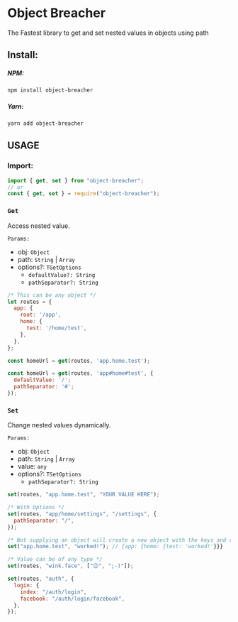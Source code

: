# Object Breacher

The Fastest library to get and set nested values in objects using path

## Install:

##### NPM:

```bash
npm install object-breacher
```

##### Yarn:

```bash
yarn add object-breacher
```

## USAGE

### Import:

```js
import { get, set } from "object-breacher";
// or
const { get, set } = require("object-breacher");
```

### `Get`

Access nested value.

`Params:`

- obj: `Object`
- path: `String` | `Array`
- options?: `TGetOptions`
  - `defaultValue?: String`
  - `pathSeparator?: String`

```js
/* This can be any object */
let routes = {
  app: {
    root: '/app',
    home: {
      test: '/home/test',
    },
  },
};

const homeUrl = get(routes, 'app.home.test');

const homeUrl = get(routes, 'app#home#test', {
  defaultValue: '/';
  pathSeparator: '#';
});

```

### `Set`

Change nested values dynamically.

`Params:`

- obj: `Object`
- path: `String` | `Array`
- value: `any`
- options?: `TSetOptions`
  - `pathSeparator?: String`

```js
set(routes, "app.home.test", "YOUR VALUE HERE");

/* With Options */
set(routes, "app/home/settings", "/settings", {
  pathSeparator: "/",
});

/* Not supplying an object will create a new object with the keys and value specified */
set("app.home.test", "worked!"); // {app: {home: {test: 'worked!'}}}

/* Value can be of any type */
set(routes, "wink.face", ["😉", ";-)"]);

set(routes, "auth", {
  login: {
    index: "/auth/login",
    facebook: "/auth/login/facebook",
  },
});
```
